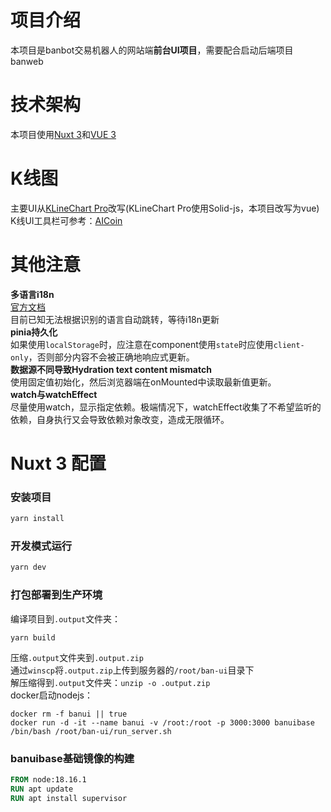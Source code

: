 # 项目介绍
本项目是banbot交易机器人的网站端**前台UI项目**，需要配合启动后端项目banweb  


# 技术架构
本项目使用[Nuxt 3](https://nuxt.com/docs/getting-started/introduction)和[VUE 3](https://vuejs.org/guide/introduction.html)


# K线图
主要UI从[KLineChart Pro](https://pro.klinecharts.com/getting-started.html)改写(KLineChart Pro使用Solid-js，本项目改写为vue)  
K线UI工具栏可参考：[AICoin](https://www.aicoin.com/chart/okcoinfutures_btcquarter)  

# 其他注意
 **多语言i18n**  
[官方文档](https://v8.i18n.nuxtjs.org/)  
目前已知无法根据识别的语言自动跳转，等待i18n更新  
**pinia持久化**  
如果使用`localStorage`时，应注意在component使用`state`时应使用`client-only`，否则部分内容不会被正确地响应式更新。  
**数据源不同导致Hydration text content mismatch**  
使用固定值初始化，然后浏览器端在onMounted中读取最新值更新。  
**watch与watchEffect**  
尽量使用watch，显示指定依赖。极端情况下，watchEffect收集了不希望监听的依赖，自身执行又会导致依赖对象改变，造成无限循环。  

# Nuxt 3 配置

### 安装项目
```bash
yarn install
```
### 开发模式运行
```bash
yarn dev
```
### 打包部署到生产环境
编译项目到`.output`文件夹：
```shell
yarn build
```
压缩`.output`文件夹到`.output.zip`  
通过`winscp`将`.output.zip`上传到服务器的`/root/ban-ui`目录下  
解压缩得到`.output`文件夹：`unzip -o .output.zip`  
docker启动nodejs：  
```shell
docker rm -f banui || true
docker run -d -it --name banui -v /root:/root -p 3000:3000 banuibase /bin/bash /root/ban-ui/run_server.sh
```
### banuibase基础镜像的构建
```dockerfile
FROM node:18.16.1
RUN apt update
RUN apt install supervisor
```
